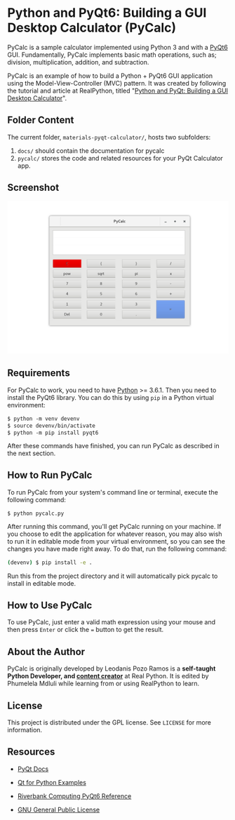 # Python and PyQt6: Building a GUI Desktop Calculator (PyCalc) #

PyCalc is a sample calculator implemented using Python 3 and with a [PyQt6](https://www.riverbankcomputing.com/static/Docs/PyQt6/introduction.html) GUI. Fundamentally, PyCalc implements basic math operations, such as; division, multiplication, addition, and subtraction.

PyCalc is an example of how to build a Python + PyQt6 GUI application using the Model-View-Controller (MVC) pattern. It was created by following the tutorial and article at RealPython, titled "[Python and PyQt: Building a GUI Desktop Calculator](https://realpython.com/python-and-pyqt-building-a-gui-desktop-calculator/)".

## Folder Content ##

The current folder, `materials-pyqt-calculator/`, hosts two subfolders:

1. `docs/` should contain the documentation for pycalc
2. `pycalc/` stores the code and related resources for your PyQt Calculator app.

## Screenshot ##

![Screenshot](screenshot.png)

## Requirements ##

For PyCalc to work, you need to have [Python](https://www.python.org) >= 3.6.1. Then you need to install the PyQt6 library. You can do this by using `pip` in a Python virtual environment:

```console
$ python -m venv devenv
$ source devenv/bin/activate
$ python -m pip install pyqt6
```

After these commands have finished, you can run PyCalc as described in the next section.

## How to Run PyCalc ##

To run PyCalc from your system's command line or terminal, execute the following command:

```console
$ python pycalc.py
```

After running this command, you'll get PyCalc running on your machine. If you choose to edit the application for whatever reason, you may also wish to run it in editable mode from your virtual environment, so you can see the changes you have made right away. To do that, run the following command:

```sh
(devenv) $ pip install -e .
```

Run this from the project directory and it will automatically pick pycalc to install in editable mode.


## How to Use PyCalc ##

To use PyCalc, just enter a valid math expression using your mouse and then press `Enter` or click the `=` button to get the result.

## About the Author ##

PyCalc is originally developed by Leodanis Pozo Ramos is a **self-taught Python Developer, and [content creator](https://realpython.com/team/lpozoramos/)** at Real Python. It is edited by Phumelela Mdluli while learning from or using RealPython to learn.

## License ##

This project is distributed under the GPL license. See `LICENSE` for more information.

## Resources ##

+ [PyQt Docs](https://doc.qt.io/qtforpython-6/)

+ [Qt for Python Examples](https://doc.qt.io/qtforpython-6/examples/index.html)

+ [Riverbank Computing PyQt6 Reference](https://www.riverbankcomputing.com/static/Docs/PyQt6/)

+ [GNU General Public License](https://www.gnu.org/licenses/gpl-3.0.en.html)

